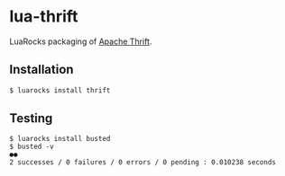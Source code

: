 # lua-thrift

LuaRocks packaging of [Apache Thrift](https://thrift.apache.org).

## Installation

```bash
$ luarocks install thrift
```

## Testing

```
$ luarocks install busted
$ busted -v
●●
2 successes / 0 failures / 0 errors / 0 pending : 0.010238 seconds
```
